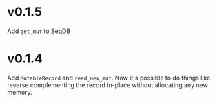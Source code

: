 # v0.1.5

Add `get_mut` to SeqDB

# v0.1.4

Add `MutableRecord` and `read_nex_mut`. Now it's possible to do things like reverse complementing the record in-place without allocating any new memory.
